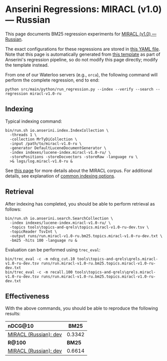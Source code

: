 # Anserini Regressions: MIRACL (v1.0) &mdash; Russian

This page documents BM25 regression experiments for [MIRACL (v1.0) &mdash; Russian](https://github.com/project-miracl/miracl).

The exact configurations for these regressions are stored in [this YAML file](../../src/main/resources/regression/miracl-v1.0-ru.yaml).
Note that this page is automatically generated from [this template](../../src/main/resources/docgen/templates/miracl-v1.0-ru.template) as part of Anserini's regression pipeline, so do not modify this page directly; modify the template instead.

From one of our Waterloo servers (e.g., `orca`), the following command will perform the complete regression, end to end:

```
python src/main/python/run_regression.py --index --verify --search --regression miracl-v1.0-ru
```

## Indexing

Typical indexing command:

```
bin/run.sh io.anserini.index.IndexCollection \
  -threads 1 \
  -collection MrTyDiCollection \
  -input /path/to/miracl-v1.0-ru \
  -generator DefaultLuceneDocumentGenerator \
  -index indexes/lucene-index.miracl-v1.0-ru/ \
  -storePositions -storeDocvectors -storeRaw -language ru \
  >& logs/log.miracl-v1.0-ru &
```

See [this page](https://github.com/project-miracl/miracl) for more details about the MIRACL corpus.
For additional details, see explanation of [common indexing options](../../docs/common-indexing-options.md).

## Retrieval

After indexing has completed, you should be able to perform retrieval as follows:

```
bin/run.sh io.anserini.search.SearchCollection \
  -index indexes/lucene-index.miracl-v1.0-ru/ \
  -topics tools\topics-and-qrels\topics.miracl-v1.0-ru-dev.tsv \
  -topicReader TsvInt \
  -output runs/run.miracl-v1.0-ru.bm25.topics.miracl-v1.0-ru-dev.txt \
  -bm25 -hits 100 -language ru &
```

Evaluation can be performed using `trec_eval`:

```
bin/trec_eval -c -m ndcg_cut.10 tools\topics-and-qrels\qrels.miracl-v1.0-ru-dev.tsv runs/run.miracl-v1.0-ru.bm25.topics.miracl-v1.0-ru-dev.txt
bin/trec_eval -c -m recall.100 tools\topics-and-qrels\qrels.miracl-v1.0-ru-dev.tsv runs/run.miracl-v1.0-ru.bm25.topics.miracl-v1.0-ru-dev.txt
```

## Effectiveness

With the above commands, you should be able to reproduce the following results:

| **nDCG@10**                                                                                                  | **BM25**  |
|:-------------------------------------------------------------------------------------------------------------|-----------|
| [MIRACL (Russian): dev](https://github.com/project-miracl/miracl)                                            | 0.3342    |
| **R@100**                                                                                                    | **BM25**  |
| [MIRACL (Russian): dev](https://github.com/project-miracl/miracl)                                            | 0.6614    |
